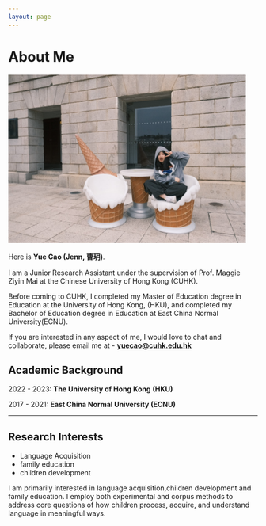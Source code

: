```yaml
---
layout: page
---
```


# About Me

<img src="https://github.com/Yue-Cao-yc/Yue-Cao-yc.github.io/blob/0251e4b46e747fd88e1ee7e3a64dd64c00cdd956/image-yuec.jpeg" class="floatpic" width="480" height="340">

Here is **Yue Cao (Jenn, 曹玥)**.

I am a Junior Research Assistant under the supervision of Prof. Maggie Ziyin Mai at the Chinese University of Hong Kong (CUHK).

Before coming to CUHK, I completed my Master of Education degree in Education at the University of Hong Kong, (HKU), and completed my Bachelor of Education degree in Education at East China Normal University(ECNU).

If you are interested in any aspect of me, I would love to chat and collaborate, please email me at - **yuecao@cuhk.edu.hk**

## Academic Background

2022 - 2023: **The University of Hong Kong (HKU)**

2017 - 2021: **East China Normal University (ECNU)**

---

## Research Interests

- Language Acquisition
- family education
- children development

I am primarily interested in language acquisition,children development and family education. I employ both experimental and corpus methods to address core questions of how children process, acquire, and understand language in meaningful ways.


